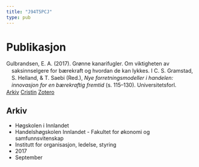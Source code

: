 ```yaml
---
title: "J94T5PCJ"
type: pub
---
```

<h1>Publikasjon</h1>
<article id="csl-bib-container-J94T5PCJ" class="csl-bib-container">
  <div class="csl-bib-body" style="line-height: 1.35; padding-left: 1em; text-indent:-1em;">
  <div class="csl-entry">Gulbrandsen, E. A. (2017). Gr&#xF8;nne kanarifugler. Om viktigheten av saksinnselgere for b&#xE6;rekraft og hvordan de kan lykkes. I C. S. Gramstad, S. Helland, &amp; T. Saebi (Red.), <i>Nye forretningsmodeller i handelen: innovasjon for en b&#xE6;rekraftig fremtid</i> (s. 115&#x2013;130). Universitetsforl.</div>
</div>
  <div class="csl-bib-buttons">
    <a href="#taxonomy-article-J94T5PCJ" class="csl-bib-button">Arkiv</a>
    <a href alt="Cristin URL" class="csl-bib-button">Cristin</a>
    <a href alt="Zotero URL" class="csl-bib-button">Zotero</a>
  </div>
  <div id="csl-bib-meta-container-J94T5PCJ"></div>
</article>
<div id="csl-bib-meta-J94T5PCJ" class="csl-bib-meta">
  <article id="taxonomy-article-J94T5PCJ" class="taxonomy-article">
    <h1>Arkiv</h1>
    <ul>
      <li>Høgskolen i Innlandet</li>
      <li>Handelshøgskolen Innlandet - Fakultet for økonomi og samfunnsvitenskap</li>
      <li>Institutt for organisasjon, ledelse, styring</li>
      <li>2017</li>
      <li>September</li>
    </ul>
  </article>
</div>
